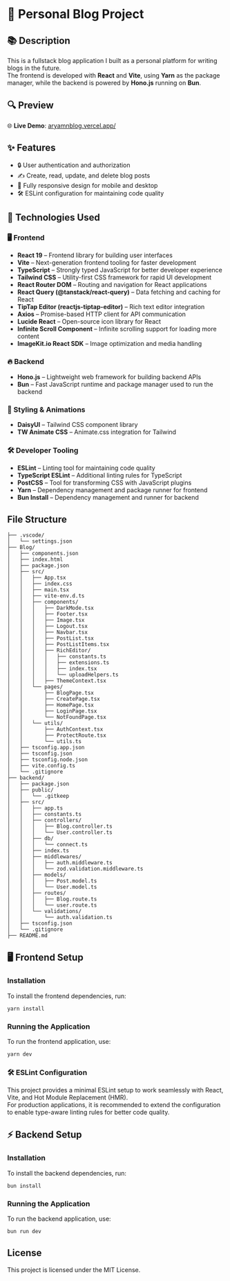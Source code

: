 # 📖 Personal Blog Project

## 📚 Description
This is a fullstack blog application I built as a personal platform for writing blogs in the future.  
The frontend is developed with **React** and **Vite**, using **Yarn** as the package manager, while the backend is powered by **Hono.js** running on **Bun**.


## 🔍 Preview

🌐 **Live Demo**: [aryamnblog.vercel.app/](https://aryamnblog.vercel.app/)


## ✨ Features
- 🔒 User authentication and authorization
- ✍️ Create, read, update, and delete blog posts
- 📱 Fully responsive design for mobile and desktop
- 🛠️ ESLint configuration for maintaining code quality

## 🚀 Technologies Used

### 🖥️ Frontend
- **React 19** – Frontend library for building user interfaces
- **Vite** – Next-generation frontend tooling for faster development
- **TypeScript** – Strongly typed JavaScript for better developer experience
- **Tailwind CSS** – Utility-first CSS framework for rapid UI development
- **React Router DOM** – Routing and navigation for React applications
- **React Query (@tanstack/react-query)** – Data fetching and caching for React
- **TipTap Editor (reactjs-tiptap-editor)** – Rich text editor integration
- **Axios** – Promise-based HTTP client for API communication
- **Lucide React** – Open-source icon library for React
- **Infinite Scroll Component** – Infinite scrolling support for loading more content
- **ImageKit.io React SDK** – Image optimization and media handling

### 🔥 Backend
- **Hono.js** – Lightweight web framework for building backend APIs
- **Bun** – Fast JavaScript runtime and package manager used to run the backend

### 🎨 Styling & Animations
- **DaisyUI** – Tailwind CSS component library
- **TW Animate CSS** – Animate.css integration for Tailwind

### 🛠️ Developer Tooling
- **ESLint** – Linting tool for maintaining code quality
- **TypeScript ESLint** – Additional linting rules for TypeScript
- **PostCSS** – Tool for transforming CSS with JavaScript plugins
- **Yarn** – Dependency management and package runner for frontend
- **Bun Install** – Dependency management and runner for backend


## File Structure
```
├── .vscode/
│   └── settings.json
├── Blog/
│   ├── components.json
│   ├── index.html
│   ├── package.json
│   ├── src/
│   │   ├── App.tsx
│   │   ├── index.css
│   │   ├── main.tsx
│   │   ├── vite-env.d.ts
│   │   ├── components/
│   │   │   ├── DarkMode.tsx
│   │   │   ├── Footer.tsx
│   │   │   ├── Image.tsx
│   │   │   ├── Logout.tsx
│   │   │   ├── Navbar.tsx
│   │   │   ├── PostList.tsx
│   │   │   ├── PostListItems.tsx
│   │   │   ├── RichEditor/
│   │   │   │   ├── constants.ts
│   │   │   │   ├── extensions.ts
│   │   │   │   ├── index.tsx
│   │   │   │   └── uploadHelpers.ts
│   │   │   ├── ThemeContext.tsx
│   │   └── pages/
│   │       ├── BlogPage.tsx
│   │       ├── CreatePage.tsx
│   │       ├── HomePage.tsx
│   │       ├── LoginPage.tsx
│   │       └── NotFoundPage.tsx
│   │   └── utils/
│   │       ├── AuthContext.tsx
│   │       ├── ProtectRoute.tsx
│   │       └── utils.ts
│   ├── tsconfig.app.json
│   ├── tsconfig.json
│   ├── tsconfig.node.json
│   ├── vite.config.ts
│   └── .gitignore
├── backend/
│   ├── package.json
│   ├── public/
│   │   └── .gitkeep
│   ├── src/
│   │   ├── app.ts
│   │   ├── constants.ts
│   │   ├── controllers/
│   │   │   ├── Blog.controller.ts
│   │   │   └── User.controller.ts
│   │   ├── db/
│   │   │   └── connect.ts
│   │   ├── index.ts
│   │   ├── middlewares/
│   │   │   ├── auth.middleware.ts
│   │   │   └── zod.validation.middleware.ts
│   │   ├── models/
│   │   │   ├── Post.model.ts
│   │   │   └── User.model.ts
│   │   ├── routes/
│   │   │   ├── Blog.route.ts
│   │   │   └── user.route.ts
│   │   └── validations/
│   │       └── auth.validation.ts
│   ├── tsconfig.json
│   └── .gitignore
├── README.md

```

## 🖥️ Frontend Setup

### Installation
To install the frontend dependencies, run:
```sh
yarn install
```


### Running the Application
To run the frontend application, use:
```sh
yarn dev
```

### 🛠️ ESLint Configuration
This project provides a minimal ESLint setup to work seamlessly with React, Vite, and Hot Module Replacement (HMR).  
For production applications, it is recommended to extend the configuration to enable type-aware linting rules for better code quality.

## ⚡ Backend Setup

### Installation
To install the backend dependencies, run:
```sh
bun install

```

### Running the Application
To run the backend application, use:
```sh
bun run dev
```

## License
This project is licensed under the MIT License.
